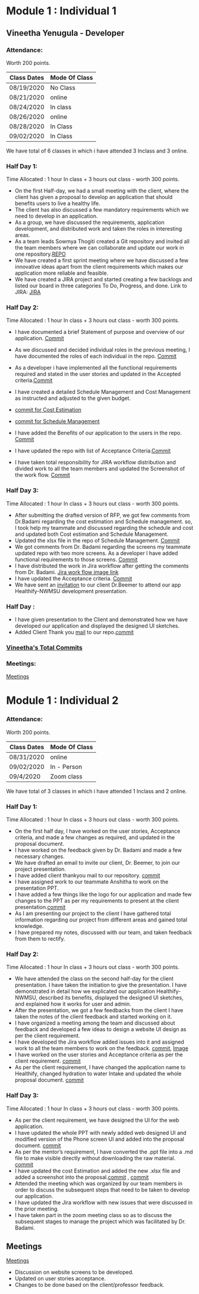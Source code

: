 # Module 1 : Individual 1

## Vineetha Yenugula - Developer

### Attendance:

Worth 200 points.

| Class Dates | Mode Of Class |
|----------|-------------|
| 08/19/2020 | No Class |
| 08/21/2020 | online |
| 08/24/2020 | In class |
| 08/26/2020 |  online |
| 08/28/2020 | In Class |
| 09/02/2020 | In Class |

We have total of 6 classes in which i have attended 3 Inclass and 3 online.   


### Half Day 1:

Time Allocated : 1 hour In class + 3 hours out class - worth 300 points.  
- On the first Half-day, we had a small meeting with the client, where the client has given a proposal to develop an application that should benefits users to live a healthy life. 
- The client has also discussed a few mandatory requirements which we need to develop in an application.
- As a group, we have discussed the requirements, application development, and distributed work and taken the roles in interesting areas.
- As a team leads Sowmya Thogiti created a Git repository and invited all the team members where we can collaborate and update our work in one repository.[REPO](https://github.com/sowmyathogiti/Healthify-NWMSU)
- We have created a first sprint meeting where we have discussed a few innovative ideas apart from the client requirements which makes our application more reliable and          feasible.
- We have created a JIRA project and started creating a few backlogs and listed our board in three categories To Do, Progress, and done.
  Link to JIRA: [JIRA](https://sowmyathogiti27.atlassian.net/jira/software/projects/HN/boards/2)

### Half Day 2:


Time Allocated : 1 hour In class + 3 hours out class - worth 300 points.
- I have documented a brief Statement of purpose and overview of our application. [Commit](https://github.com/sowmyathogiti/Healthify-NWMSU/commit/3121e14091b342a2fae070387630b465c759ac43)
- As we discussed and decided individual roles in the previous meeting, I have documented the roles of each individual in the repo. [Commit](https://github.com/sowmyathogiti/Healthify-NWMSU/commit/3121e14091b342a2fae070387630b465c759ac43)
- As a developer i have implemented all the functional requirements required and stated in the user stories and updated in the Accepted criteria.[Commit](https://github.com/sowmyathogiti/Healthify-NWMSU/commit/a30e82519dbe6d43a3691c6e9d1292960f656e51)
- I have created a detailed Schedule Management and Cost Management as instructed and adjusted to the given budget.
- [commit for Cost Estimation](https://github.com/sowmyathogiti/Healthify-NWMSU/commit/651bf31c2d55a7f740a240e4a4aede89db56f9be)

- [commit for Schedule Management](https://github.com/sowmyathogiti/Healthify-NWMSU/commit/0f1bec24bd8f17a496d53b2e326bcc8e60e8aa9c)
- I have added the Benefits of our application to the users in the repo. [Commit](https://github.com/sowmyathogiti/Healthify-NWMSU/commit/3121e14091b342a2fae070387630b465c759ac43)
- I have updated the repo with list of Acceptance Criteria.[Commit](https://github.com/sowmyathogiti/Healthify-NWMSU/commit/a30e82519dbe6d43a3691c6e9d1292960f656e51)
- I have taken total responsibility for JIRA workflow distribution and divided work to all the team members and updated the Screenshot of the work flow. [Commit](https://github.com/sowmyathogiti/Healthify-NWMSU/commit/1dcb648fa002b7b8edf06ddc132a89d9a18b63a7)


### Half Day 3:

Time Allocated : 1 hour In class + 3 hours out class - worth 300 points.
- After submitting the drafted version of RFP, we got few comments from Dr.Badami regarding the cost estimation and Schedule management. so, I took help my teammate and discussed regarding the schedule and cost and updated both Cost estimation and Schedule Management.
- Updated the xlsx file in the repo of Schedule Management. [Commit](https://github.com/sowmyathogiti/Healthify-NWMSU/commit/8c09072fcc61e51d55337d3b50d88152af1070b9)
- We got comments from Dr. Badami regarding the screens my teammate updated repo with two more screens. As a developer I have added functional requirements to those screens.
  [Commit](https://github.com/sowmyathogiti/Healthify-NWMSU/commit/11d271cab483a66653c864c2ace1f25505896b91)
- I have distributed the work in Jira workflow after getting the comments from Dr. Badami. [Jira work flow image link](https://github.com/sowmyathogiti/Healthify-NWMSU/blob/master/Jira/Screenshot%20(5).png)
- I have updated the Acceptance criteria. [Commit](https://github.com/sowmyathogiti/Healthify-NWMSU/commit/11d271cab483a66653c864c2ace1f25505896b91)
- We have sent an [invitation](https://github.com/sowmyathogiti/Healthify-NWMSU/blob/master/Contributions/Invitation%20to%20Dr.Beemer) to our client Dr.Beemer to attend our app Healthify-NWMSU development presentation. 

### Half Day :

- I have given presentation to the Client and demonstrated how we have developed our application and displayed the designed UI sketches.
- Added Client Thank you [mail](https://github.com/sowmyathogiti/Healthify-NWMSU/blob/master/Contributions/Client%20Thank%20You%20mail) to our repo.[commit](https://github.com/sowmyathogiti/Healthify-NWMSU/commit/beb98ffb10db9921d3d55dfbc9a0968c9036cd01)

### [Vineetha's Total Commits](https://github.com/sowmyathogiti/Healthify-NWMSU/commits?author=vineetha1996)

### Meetings:

[Meetings](https://github.com/sowmyathogiti/Healthify-NWMSU/blob/master/Contributions/meetings)


# Module 1 : Individual 2
	

### Attendance:
	
Worth 200 points.
	
| Class Dates | Mode Of Class |
|----------|-------------| 
| 08/31/2020 | online |
| 09/02/2020 | In - Person |
| 09/4/2020 | Zoom class |
	

We have total of 3 classes in which i have attended 1 Inclass and 2 online.
	

### Half Day 1:
	

Time Allocated : 1 hour In class + 3 hours out class - worth 300 points. 
	

- On the first half day, I have worked on the user stories, Acceptance criteria, and made a few changes as required, and updated in the proposal document.
- I have worked on the feedback given by Dr. Badami and made a few necessary changes. 
- We have drafted an email to invite our client, Dr. Beemer, to join our project presentation.
- I have added client thankyou mail to our repository. [commit](https://github.com/sowmyathogiti/Healthify/commit/4c9bf84ce9f33b650872731439f33483dcd720bf)
- I have assigned work to our teammate Anshitha to work on the presentation PPT.
- I have added a few things like the logo for our application and made few changes to the PPT as per my requirements to present at the client presentation.[commit](https://github.com/sowmyathogiti/Healthify/commit/a70f5cf4f20edc59cbf5e507cf111887e3ec187e)
- As I am presenting our project to the client I have gathered total information regarding our project from different areas and gained total knowledge.
- I have prepared my notes, discussed with our team, and taken feedback from them to rectify.

	

### Half Day 2:
	

Time Allocated : 1 hour In class + 3 hours out class - worth 300 points. 

- We have attended the class on the second half-day for the client presentation. I have taken the initiation to give the presentation. I have demonstrated in detail how we explicated our application Healthify-NWMSU, described its benefits, displayed the designed UI sketches, and explained how it works for user and admin.
- After the presentation, we got a few feedbacks from the client I have taken the notes of the client feedback and started working on it.
- I have organized a meeting among the team and discussed about feedback and developed a few ideas to design a website UI design as per the client requirement.
- I have developed the Jira workflow added issues into it and assigned work to all the team members to work on the feedback. [commit](https://github.com/sowmyathogiti/Healthify/commit/3b74d03a3637d0e4c3cece7af3441145d1ced797), [Image](https://github.com/sowmyathogiti/Healthify/blob/master/Jira/Screenshot%20(36).png)
- I have worked on the user stories and Acceptance criteria as per the client requirement. [commit](https://github.com/sowmyathogiti/Healthify/commit/dee1a0e6367983268e4737950fe47da8160d8e48)
- As per the client requirement, I have changed the application name to Healthify, changed hydration to water Intake and updated the whole proposal document.
[commit](https://github.com/sowmyathogiti/Healthify/commit/458df694228d68231131da07d05bf8b65203980a)
	

### Half Day 3:
	

Time Allocated : 1 hour In class + 3 hours out class - worth 300 points.

- As per the client requirement, we have designed the UI for the web application.
- I have updated the whole PPT with newly added web designed UI and modified version of the Phone screen UI and added into the proposal document. [commit](https://github.com/sowmyathogiti/Healthify/commit/09d5e05e16e282ad72ad2eb209381d3477a4944a)
- As per the mentor’s requirement, I have converted the .ppt file into a .md file to make visible directly without downloading the raw material. [commit](https://github.com/sowmyathogiti/Healthify/commit/adb5ce73efc4e47a258a09968f6e432b1fcaeece)
- I have updated the cost Estimation and added the new .xlsx file and added a screenshot into the proposal.[commit](https://github.com/sowmyathogiti/Healthify/commit/55ef39d162ece4ceeb9322d8ca9bf855c892fe77) , [commit](https://github.com/sowmyathogiti/Healthify/commit/ae6d33d8679fd4a9cb4ad8620a326f9a3e599a7a)
- Attended the meeting which was organized by our team members in order to discuss the subsequent steps that need to be taken to develop our application.
- I have updated the Jira workflow with new issues that were discussed in the prior meeting.
- I have taken part in the zoom meeting class so as to discuss the subsequent stages to manage the project which was facilitated by Dr. Badami. 

## Meetings

[Meetings](https://github.com/sowmyathogiti/Healthify/blob/master/Contributions/meetings)

- Discussion on website screens to be developed.
- Updated on user stories acceptance.
- Changes to be done based on the client/professor feedback.






